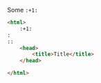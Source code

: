 Some `:+1:`
```html
<html>
    :+1:
:
::
    <head>
        <title>Title</title>
    </head>

</html>

```